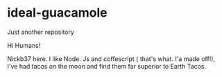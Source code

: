 # ideal-guacamole
Just another repository

Hi Humans!

Nickb37 here. I like Node. Js and coffescript ( that's what. I'a made off!), I've had tacos on the moon and find them far superior to Earth Tacos.
